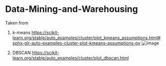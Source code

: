 # Data-Mining-and-Warehousing

Taken from 
1. k-means
  https://scikit-learn.org/stable/auto_examples/cluster/plot_kmeans_assumptions.html#sphx-glr-auto-examples-cluster-plot-kmeans-assumptions-py
  ![image](https://user-images.githubusercontent.com/64421634/127815165-f960a429-da7b-412d-8d08-f2fd74ab22c1.png)

2. DBSCAN
  https://scikit-learn.org/stable/auto_examples/cluster/plot_dbscan.html
